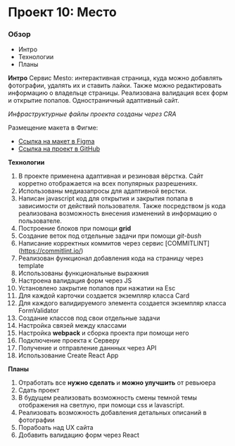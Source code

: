 # Проект 10: Место

### Обзор
* Интро
* Технологии
* Планы

**Интро**
Сервис Mesto: интерактивная страница, куда можно добавлять фотографии, удалять их и ставить лайки.
Также можно редактировать информацию о владельце страницы.
Реализована валидация всех форм и открытие попапов.
Одностраничный адаптивный сайт.

*Инфраструктурные файлы проекта созданы через CRA*

Размещение макета в Фигме: 
* [Ссылка на макет в Figma](https://www.figma.com/file/2cn9N9jSkmxD84oJik7xL7/JavaScript.-Sprint-4?node-id=0%3A1) 
* [Ссылка на проект в GitHub](https://kseniya7991.github.io/mesto-react/)

**Технологии**

1. В проекте применена адаптивная и резиновая вёрстка. 
Сайт корретно отображается на всех популярных разрешениях. 
2. Использованы медиазапросы для адаптивной верстки. 
3. Написан javascript код для открытия и закрытия попапа 
в зависимости от действий пользователя. Также посредством js кода 
реализована возможность внесения изменений в информацию о пользователе.
4. Построение блоков при помощи **grid** 
5. Создание веток под отдельные задачи при помощи *git-bush* 
6. Написание корректных коммитов через сервис [COMMITLINT] (https://commitlint.io/) 
7. Реализован функционал добавления кода на страницу через template
8. Использованы функциональные выражния
9. Настроена валидация форм через JS
10. Установлено закрытие попапов при нажатии на Esc
11. Для каждой карточки создается экземпляр класса Card
12. Для каждого валидируемого элемента создается экземпляр класса FormValidator
13. Создание классов под свои отдельные задачи
14. Настройка связей между классами
15. Настройка **webpack** и сборка проекта при помощи него
16. Подключение проекта к Серверу 
17. Получение и отправление даннных через API
18. Использование Create React App



**Планы**

1. Отработать все **нужно сделать** и **можно улучшить** от ревьюера 
2. Сдать проект
3. В будущем реализовать возможность смены темной темы отображения на светлую, при помощи css и lavascript.
4. Реализовать возможность добавления детальных описаний в фотографии
5. Порабоать над UX сайта
6. Добавить валидацию форм через React